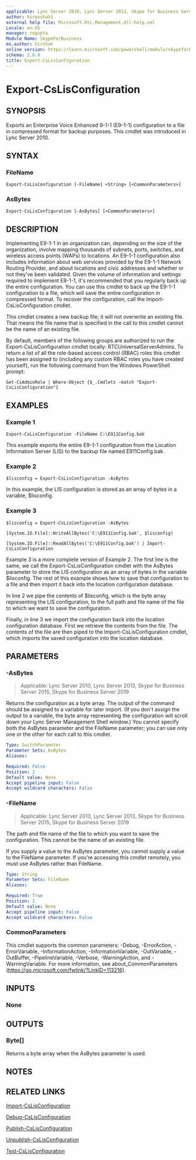 ```yaml
---
applicable: Lync Server 2010, Lync Server 2013, Skype for Business Server 2015, Skype for Business Server 2019
author: hirenshah1
external help file: Microsoft.Rtc.Management.dll-help.xml
Locale: en-US
manager: rogupta
Module Name: SkypeForBusiness
ms.author: hirshah
online version: https://learn.microsoft.com/powershell/module/skypeforbusiness/export-cslisconfiguration
schema: 2.0.0
title: Export-CsLisConfiguration
---
```


# Export-CsLisConfiguration

## SYNOPSIS
Exports an Enterprise Voice Enhanced 9-1-1 (E9-1-1) configuration to a file in compressed format for backup purposes.
This cmdlet was introduced in Lync Server 2010.

## SYNTAX

### FileName
```
Export-CsLisConfiguration [-FileName] <String> [<CommonParameters>]
```

### AsBytes
```
Export-CsLisConfiguration [-AsBytes] [<CommonParameters>]
```

## DESCRIPTION
Implementing E9-1-1 in an organization can, depending on the size of the organization, involve mapping thousands of subnets, ports, switches, and wireless access points (WAPs) to locations.
An E9-1-1 configuration also includes information about web services provided by the E9-1-1 Network Routing Provider, and about locations and civic addresses and whether or not they've been validated.
Given the volume of information and settings required to implement E9-1-1, it's recommended that you regularly back up the entire configuration.
You can use this cmdlet to back up the E9-1-1 configuration to a file, which will save the entire configuration in compressed format.
To recover the configuration, call the Import-CsLisConfiguration cmdlet.

This cmdlet creates a new backup file; it will not overwrite an existing file.
That means the file name that is specified in the call to this cmdlet cannot be the name of an existing file.

By default, members of the following groups are authorized to run the Export-CsLisConfiguration cmdlet locally: RTCUniversalServerAdmins.
To return a list of all the role-based access control (RBAC) roles this cmdlet has been assigned to (including any custom RBAC roles you have created yourself), run the following command from the Windows PowerShell prompt:

`Get-CsAdminRole | Where-Object {$_.Cmdlets -match "Export-CsLisConfiguration"}`

## EXAMPLES

### Example 1
```
Export-CsLisConfiguration -FileName C:\E911Config.bak
```

This example exports the entire E9-1-1 configuration from the Location Information Server (LIS) to the backup file named E911Config.bak.

### Example 2
```
$lisconfig = Export-CsLisConfiguration -AsBytes
```

In this example, the LIS configuration is stored as an array of bytes in a variable, $lisconfig.

### Example 3
```
$lisconfig = Export-CsLisConfiguration -AsBytes

[System.IO.File]::WriteAllBytes('C:\E911Config.bak', $lisconfig)

[System.IO.File]::ReadAllBytes('C:\E911Config.bak') | Import-CsLisConfiguration
```

Example 3 is a more complete version of Example 2.
The first line is the same, we call the Export-CsLisConfiguration cmdlet with the AsBytes parameter to store the LIS configuration as an array of bytes in the variable $lisconfig.
The rest of this example shows how to save that configuration to a file and then import it back into the location configuration database.

In line 2 we pipe the contents of $lisconfig, which is the byte array representing the LIS configuration, to the full path and file name of the file to which we want to save the configuration.

Finally, in line 3 we import the configuration back into the location configuration database.
First we retrieve the contents from the file.
The contents of the file are then piped to the Import-CsLisConfiguration cmdlet, which imports the saved configuration into the location database.

## PARAMETERS

### -AsBytes

> Applicable: Lync Server 2010, Lync Server 2013, Skype for Business Server 2015, Skype for Business Server 2019

Returns the configuration as a byte array.
The output of the command should be assigned to a variable for later import.
(If you don't assign the output to a variable, the byte array representing the configuration will scroll down your Lync Server Management Shell window.) You cannot specify both the AsBytes parameter and the FileName parameter; you can use only one or the other for each call to this cmdlet.

```yaml
Type: SwitchParameter
Parameter Sets: AsBytes
Aliases:

Required: False
Position: 2
Default value: None
Accept pipeline input: False
Accept wildcard characters: False
```

### -FileName

> Applicable: Lync Server 2010, Lync Server 2013, Skype for Business Server 2015, Skype for Business Server 2019

The path and file name of the file to which you want to save the configuration.
This cannot be the name of an existing file.

If you supply a value to the AsBytes parameter, you cannot supply a value to the FileName parameter.
If you're accessing this cmdlet remotely, you must use AsBytes rather than FileName.

```yaml
Type: String
Parameter Sets: FileName
Aliases:

Required: True
Position: 2
Default value: None
Accept pipeline input: False
Accept wildcard characters: False
```

### CommonParameters
This cmdlet supports the common parameters: -Debug, -ErrorAction, -ErrorVariable, -InformationAction, -InformationVariable, -OutVariable, -OutBuffer, -PipelineVariable, -Verbose, -WarningAction, and -WarningVariable. For more information, see about_CommonParameters (https://go.microsoft.com/fwlink/?LinkID=113216).

## INPUTS

### None

## OUTPUTS

### Byte[]
Returns a byte array when the AsBytes parameter is used.

## NOTES

## RELATED LINKS

[Import-CsLisConfiguration](Import-CsLisConfiguration.md)

[Debug-CsLisConfiguration](Debug-CsLisConfiguration.md)

[Publish-CsLisConfiguration](Publish-CsLisConfiguration.md)

[Unpublish-CsLisConfiguration](Unpublish-CsLisConfiguration.md)

[Test-CsLisConfiguration](Test-CsLisConfiguration.md)
